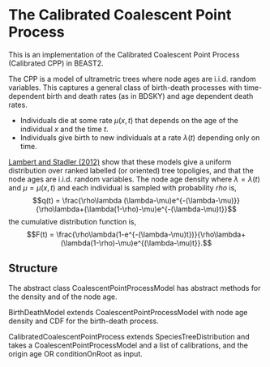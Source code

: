 # The Calibrated Coalescent Point Process
This is an implementation of the Calibrated Coalescent Point Process (Calibrated CPP) in BEAST2.

The CPP is a model of ultrametric trees where node ages are i.i.d. random variables. This captures a general class of birth-death processes with time-dependent birth and death rates (as in BDSKY) and age dependent death rates.
- Individuals die at some rate $\mu(x,t)$ that depends on the age of the individual $x$ and the time $t$.
- Individuals give birth to new individuals at a rate $\lambda(t)$ depending only on time.

[Lambert and Stadler (2012)](https://doi.org/10.1016/j.tpb.2013.10.002) show that these models give a uniform distribution over ranked labelled (or oriented) tree topoligies, and that the node ages are i.i.d. random variables. The node age density where $\lambda=\lambda(t)$ and $\mu=\mu(x,t)$ and each individual is sampled with probability $rho$ is,
$$q(t) = \frac{\rho\lambda (\lambda-\mu)e^{-(\lambda-\mu)}}{\rho\lambda+(\lambda(1-\rho)-\mu)e^{-(\lambda-\mu)t}}$$
the cumulative distribution function is,
$$F(t) = \frac{\rho\lambda(1-e^{-(\lambda-\mu)t})}{\rho\lambda+(\lambda(1-\rho)-\mu)e^{(\lambda-\mu)t}}.$$

## Structure

The abstract class CoalescentPointProcessModel has abstract methods for the density and of the node age.

BirthDeathModel extends CoalescentPointProcessModel with node age density and CDF for the birth-death process.

CalibratedCoalescentPointProcess extends SpeciesTreeDistribution and takes a CoalescentPointProcessModel and a list of calibrations, and the origin age OR conditionOnRoot as input.


